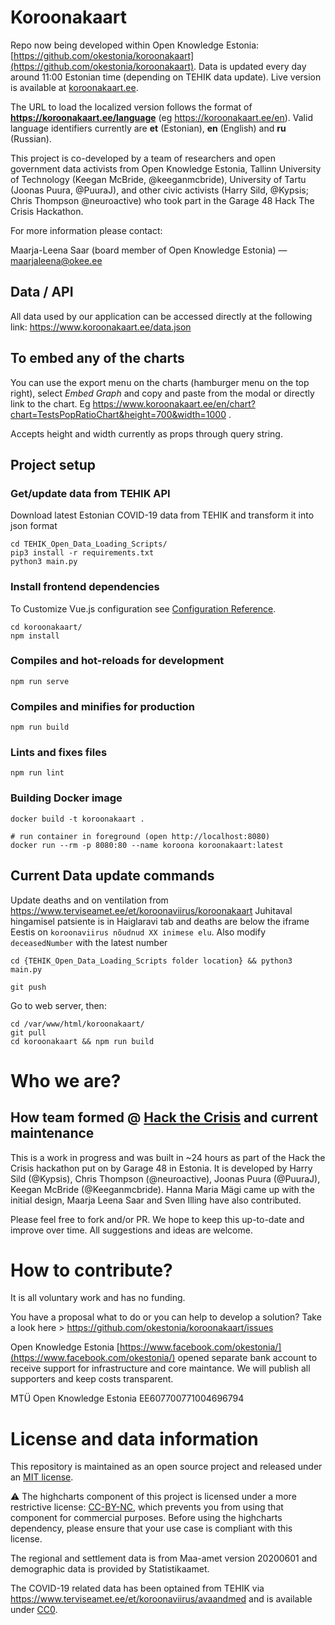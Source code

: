 # Koroonakaart

Repo now being developed within Open Knowledge Estonia: [https://github.com/okestonia/koroonakaart](https://github.com/okestonia/koroonakaart). Data is updated every day around 11:00 Estonian time (depending on TEHIK data update). Live version is available at [koroonakaart.ee](http://koroonakaart.ee/).

The URL to load the localized version follows the format of **https://koroonakaart.ee/language** (eg https://koroonakaart.ee/en). Valid language identifiers currently are **et** (Estonian), **en** (English) and **ru** (Russian).


This project is co-developed by a team of researchers and open government data activists from Open Knowledge Estonia, Tallinn University of Technology (Keegan McBride, @keeganmcbride), University of Tartu (Joonas Puura, @PuuraJ), and other civic activists (Harry Sild, @Kypsis; Chris Thompson @neuroactive) who took part in the Garage 48 Hack The Crisis Hackathon.

For more information please contact:  

Maarja-Leena Saar (board member of Open Knowledge Estonia) ⁠— maarjaleena@okee.ee 

## Data / API
All data used by our application can be accessed directly at the following link: https://www.koroonakaart.ee/data.json

## To embed any of the charts

You can use the export menu on the charts (hamburger menu on the top right), select *Embed Graph* and copy and paste from the modal or directly link to the chart. Eg https://www.koroonakaart.ee/en/chart?chart=TestsPopRatioChart&height=700&width=1000 . 

Accepts height and width currently as props through query string.

## Project setup

### Get/update data from TEHIK API

Download latest Estonian COVID-19 data from TEHIK and transform it into json format 

```
cd TEHIK_Open_Data_Loading_Scripts/
pip3 install -r requirements.txt
python3 main.py
```

### Install frontend dependencies

To Customize Vue.js configuration see [Configuration Reference](https://cli.vuejs.org/config/).

```
cd koroonakaart/
npm install
```

### Compiles and hot-reloads for development
```
npm run serve
```

### Compiles and minifies for production

```
npm run build
```

### Lints and fixes files

```
npm run lint
```

### Building Docker image

```
docker build -t koroonakaart .

# run container in foreground (open http://localhost:8080)
docker run --rm -p 8080:80 --name koroona koroonakaart:latest
```

## Current Data update commands
Update  deaths and on ventilation from https://www.terviseamet.ee/et/koroonaviirus/koroonakaart
Juhitaval hingamisel patsiente is in Haiglaravi tab and deaths are below the iframe Eestis on `koroonaviirus nõudnud XX inimese elu`.
Also modify `deceasedNumber` with the latest number

```
cd {TEHIK_Open_Data_Loading_Scripts folder location} && python3 main.py
```

```
git push
```
Go to web server, then:
```
cd /var/www/html/koroonakaart/
git pull
cd koroonakaart && npm run build
```

# Who we are?
## How team formed @ [Hack the Crisis](https://www.facebook.com/events/204692110602347/) and current maintenance
This is a work in progress and was built in ~24 hours as part of the Hack the Crisis hackathon put on by Garage 48 in Estonia. It is developed by Harry Sild (@Kypsis), Chris Thompson (@neuroactive), Joonas Puura (@PuuraJ), Keegan McBride (@Keeganmcbride). Hanna Maria Mägi came up with the initial design, Maarja Leena Saar and Sven Illing have also contributed. 

Please feel free to fork and/or PR. We hope to keep this up-to-date and improve over time. All suggestions and ideas are welcome. 

# How to contribute?
It is all voluntary work and has no funding.

You have a proposal what to do or you can help to develop a solution? Take a look here > https://github.com/okestonia/koroonakaart/issues

Open Knowledge Estonia [https://www.facebook.com/okestonia/](https://www.facebook.com/okestonia/) opened separate bank account to receive support for infrastructure and core maintance. We will publish all supporters and keep costs transparent.

MTÜ Open Knowledge Estonia EE607700771004696794 

# License and data information
This repository is maintained as an open source project and released under an [MIT license](LICENSE). 

⚠️ The highcharts component of this project is licensed under a more restrictive license: [CC-BY-NC](https://creativecommons.org/licenses/by-nc/4.0/), which prevents you from using that component for commercial purposes. Before using the highcharts dependency, please ensure that your use case is compliant with this license.

The regional and settlement data is from Maa-amet version 20200601 and demographic data is provided by Statistikaamet.

The COVID-19 related data has been optained from TEHIK via https://www.terviseamet.ee/et/koroonaviirus/avaandmed and is available under [CC0](LICENSE-data).
